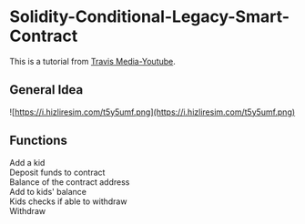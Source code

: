 # Solidity-Conditional-Legacy-Smart-Contract
This is a tutorial from [Travis Media-Youtube](https://www.youtube.com/watch?v=s9MVkHKV2Vw).<br>

## General Idea
![https://i.hizliresim.com/t5y5umf.png](https://i.hizliresim.com/t5y5umf.png)

## Functions
Add a kid<br>
Deposit funds to contract<br>
Balance of the contract address<br>
Add to kids' balance<br>
Kids checks if able to withdraw<br>
Withdraw

